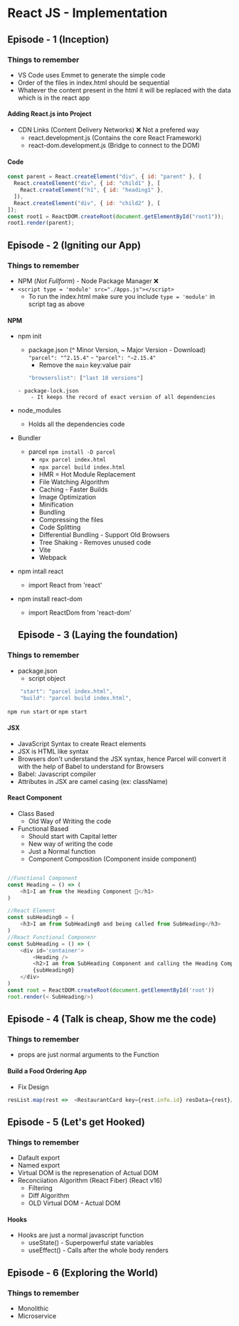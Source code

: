 # React JS - Implementation 

## Episode - 1 (Inception)

### Things to remember
- VS Code uses Emmet to generate the simple code
- Order of the files in index.html should be sequential
- Whatever the content present in the html it will be replaced with the data which is in the react app
#### Adding React.js into Project
- CDN Links (Content Delivery Networks) ❌ Not a prefered way
    - react.development.js (Contains the core React Framework)
    - react-dom.development.js (Bridge to connect to the DOM)
#### Code

```JAVASCRIPT
const parent = React.createElement("div", { id: "parent" }, [
  React.createElement("div", { id: "child1" }, [
    React.createElement("h1", { id: "heading1" },
  ]),
  React.createElement("div", { id: "child2" }, [
]);
const root1 = ReactDOM.createRoot(document.getElementById("root1"));
root1.render(parent);
```

## Episode - 2 (Igniting our App)

### Things to remember
- NPM (*Not Fullform*) - Node Package Manager ❌
- ``` <script type = 'module' src="./Apps.js"></script> ```
  - To run the index.html make sure you include ```type = 'module'``` in script tag as above


#### NPM 
- npm init
    - package.json (^ Minor Version, ~ Major Version - Download) ```"parcel": "^2.15.4"``` - ```"parcel": "~2.15.4"```
      - Remove the ```main``` key:value pair
      ```js
      "browserslist": ["last 10 versions"]
    ```
    - package-lock.json
        - It keeps the record of exact version of all dependencies
- node_modules
    - Holds all the dependencies code
- Bundler
  - parcel ```npm install -D parcel```
      - ```npx parcel index.html```
      - ```npx parcel build index.html```
      - HMR = Hot Module Replacement 
      - File Watching Algorithm 
      - Caching - Faster Builds
      - Image Optimization
      - Minification
      - Bundling
      - Compressing the files
      - Code Splitting
      - Differential Bundling - Support Old Browsers
      - Tree Shaking - Removes unused code
    - Vite
    - Webpack
- npm intall react
  - import React from 'react'
- npm install react-dom
  - import ReactDom from 'react-dom'

  ## Episode - 3 (Laying the foundation)

### Things to remember

- package.json
   - script object
```js 
    "start": "parcel index.html",
    "build": "parcel build index.html",
```
```npm run start``` or ```npm start```

#### JSX
- JavaScript Syntax to create React elements
- JSX is HTML like syntax
- Browsers don't understand the JSX syntax, hence Parcel will convert it with the help of Babel to understand for Browsers
- Babel: Javascript compiler
- Attributes in JSX are camel casing (ex: className)


#### React Component
- Class Based
  - Old Way of Writing the code
- Functional Based
  - Should start with Capital letter
  - New way of writing the code
  - Just a Normal function
  - Component Composition (Component inside component)
```js

//Functional Component
const Heading = () => (
    <h1>I am from the Heading Component 🚀</h1>
)

//React Element
const subHeading0 = (
    <h3>I am from SubHeading0 and being called from SubHeading</h3>
)
//React Functional Componenr
const SubHeading = () => (
    <div id='container'>
        <Heading />
        <h2>I am from SubHeading Component and calling the Heading Component</h2>
        {subHeading0}
    </div>
)
const root = ReactDOM.createRoot(document.getElementById('root'))
root.render(< SubHeading/>)

```

## Episode - 4 (Talk is cheap, Show me the code)

### Things to remember
  - props are just normal arguments to the Function
  
#### Build a Food Ordering App
  - Fix Design
  ```js
  resList.map(rest =>  <RestaurantCard key={rest.info.id} resData={rest}/>)
  ```  

## Episode - 5 (Let's get Hooked)

### Things to remember
  - Dafault export
  - Named export
  - Virtual DOM is the represenation of Actual DOM
  - Reconciiation Algorithm (React Fiber) (React v16)
    - Filtering
    - Diff Algorithm
    - OLD Virtual DOM - Actual DOM


#### Hooks
- Hooks are just a normal javascript function
  - useState() - Superpowerful state variables
  - useEffect() - Calls after the whole body renders


## Episode - 6 (Exploring the World)

### Things to remember
- Monolithic
- Microservice
